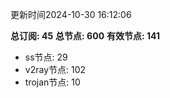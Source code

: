 更新时间2024-10-30 16:12:06

**总订阅: 45**
**总节点: 600**
**有效节点: 141**
- ss节点: 29
- v2ray节点: 102
- trojan节点: 10
